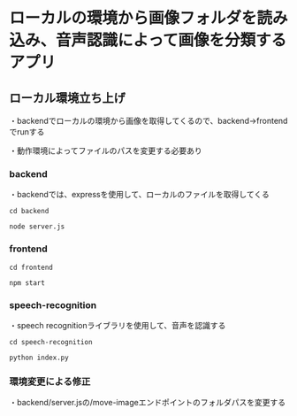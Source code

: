 # ローカルの環境から画像フォルダを読み込み、音声認識によって画像を分類するアプリ

## ローカル環境立ち上げ
・backendでローカルの環境から画像を取得してくるので、backend->frontendでrunする

・動作環境によってファイルのパスを変更する必要あり

### backend
・backendでは、expressを使用して、ローカルのファイルを取得してくる

``` cd backend ```

``` node server.js ```

### frontend
``` cd frontend ```

``` npm start ```

### speech-recognition
・speech recognitionライブラリを使用して、音声を認識する

```cd speech-recognition ```

``` python index.py ```


### 環境変更による修正
・backend/server.jsの/move-imageエンドポイントのフォルダパスを変更する
